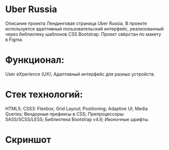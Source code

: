 # Uber Russia
Описание проекта
Лендинговая страница Uber Russia. В проекте используется адаптивный пользовательский интерфейс, реализованный через библиотеку шаблонов CSS Bootstrap. Проект свёрстан по макету в Figma.

# Функционал:
User eXperience (UX);
Адаптивный интерфейс для разных устройств.

# Стек технологий:
HTML5;
CSS3:
Flexbox;
Grid Layout;
Positioning;
Adaptive UI;
Media Queries;
Вендорные префиксы в CSS;
Препроцессоры: SASS/SCSS/LESS;
Библиотека Bootstrap v4.6;
Иконочные шрифты.

# Скриншот
